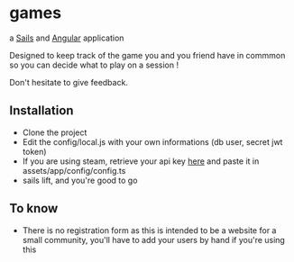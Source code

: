 # games

a [Sails](http://sailsjs.org) and [Angular](https://angular.io/) application


Designed to keep track of the game you and you friend have in commmon
so you can decide what to play on a session !

Don't hesitate to give feedback.


## Installation
- Clone the project
- Edit the config/local.js with your own informations (db user, secret jwt token)
- If you are using steam, retrieve your api key [here](http://steamcommunity.com/dev/apikey) 
  and paste it in assets/app/config/config.ts
- sails lift, and you're good to go

## To know
- There is no registration form as this is intended to be a website for a small
  community, you'll have to add your users by hand if you're using this

